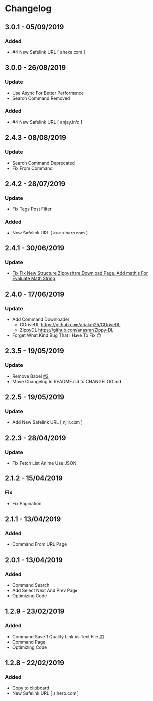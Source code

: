 # Changelog
## 3.0.1 - 05/09/2019
### Added
- #4 New Safelink URL [ ahexa.com ]

## 3.0.0 - 26/08/2019
### Update
- Use Async For Better Performance
- Search Command Removed
### Added
- #4 New Safelink URL [ anjay.info ]


## 2.4.3 - 08/08/2019
### Update
- Search Command Deprecated
- Fix From Command

## 2.4.2 - 28/07/2019
### Update
- Fix Tags Post Filter
### Added
- New Safelink URL [ eue.siherp.com ]

## 2.4.1 - 30/06/2019
### Update
- [Fix Fix New Structure Zippyshare Download Page, Add mathjs For Evaluate Math String](https://github.com/anasrar/Zippy-DL/commit/2e335136fd4a684389addd57bf99369223c87eee)

## 2.4.0 - 17/06/2019
### Update
- Add Command Downloader
  - GDriveDL https://github.com/ariakm25/GDriveDL
  - ZippyDL https://github.com/anasrar/Zippy-DL
- Forget What Kind Bug That I Have To Fix 😐

## 2.3.5 - 19/05/2019
### Update
- Remove Babel [#2](https://github.com/anasrar/Samehadaku-Lewatin/issues/2)
- Move Changelog In README.md to CHANGELOG.md

## 2.2.5 - 19/05/2019
### Update
- Add New Safelink URL [ njiir.com ]

## 2.2.3 - 28/04/2019
### Update
- Fix Fetch List Anime Use JSON

## 2.1.2 - 15/04/2019
### Fix
- Fix Pagination

## 2.1.1 - 13/04/2019
### Added
- Command From URL Page

## 2.0.1 - 13/04/2019
### Added
- Command Search
- Add Select Next And Prev Page
- Optimizing Code

## 1.2.9 - 23/02/2019
### Added
- Command Save 1 Quality Link As Text File [#1](https://github.com/anasrar/Samehadaku-Lewatin/issues/1)
- Command Page
- Optimizing Code

## 1.2.8 - 22/02/2019
### Added
- Copy to clipboard
- New Safelink URL [ siherp.com ]

[i1]: https://github.com/anasrar/Samehadaku-Lewatin/issues/1